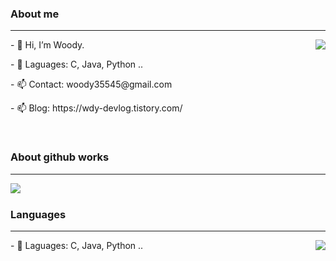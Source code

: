 ### About me
---

 <img align='right' src="http://mazassumnida.wtf/api/v2/generate_badge?boj=woody35545">

<p align="left">- 👋 Hi, I’m Woody. </p>
<p align="left">- 👀 Laguages: C, Java, Python ..  </p>
<p align="left">- 📫 Contact: woody35545@gmail.com  </p>
<p align="left">- 📫 Blog: https://wdy-devlog.tistory.com/ </p>


&nbsp;
&nbsp;
        
### About github works
---

<img align = 'left' src="https://github-readme-stats.vercel.app/api?username=woody35545&show_icons=true&theme=vision-friendly-dark">
&nbsp;
&nbsp;

### Languages
---
<img align = 'right' src="https://github-readme-stats.vercel.app/api/top-langs/?username=woody35545&layout=compact&theme=tokyonight">
<p align="left">- 👀 Laguages: C, Java, Python ..  </p>
